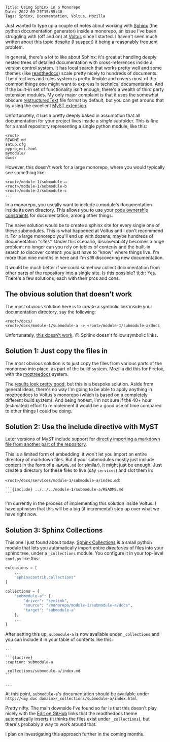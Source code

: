     Title: Using Sphinx in a Monorepo
    Date: 2022-09-25T15:55:40
    Tags: Sphinx, Documentation, Voltus, Mozilla

Just wanted to type up a couple of notes about working with [Sphinx] (the python documentation generator) inside a monorepo,
an issue I've been struggling with (off and on) at [Voltus] since I started.
I haven't seen much written about this topic despite (I suspect) it being a reasonably frequent problem.

In general, there's a lot to like about Sphinx: it's great at handling deeply nested trees of detailed documentation with cross-references inside a version control system.
It has local search that works pretty well and some themes (like [readthedocs]) scale pretty nicely to hundreds of documents.
The directives and roles system is pretty flexible and covers most of the common things one might want to express in technical documentation.
And if the built-in set of functionality isn't enough, there's a wealth of third party extension modules.
My only major complaint is that it uses the somewhat obscure [restructuredText] file format by default, but you can get around that by using the excellent [MyST extension].

Unfortunately, it has a pretty deeply baked in assumption that all documentation for your project lives inside a _single_ subfolder.
This is fine for a small repository representing a single python module, like this:

```
<root>
README.md
setup.cfg
pyproject.toml
mymodule/
docs/
```

However, this doesn't work for a large monorepo, where you would typically see something like:

```
<root>/module-1/submodule-a
<root>/module-1/submodule-b
<root>/module-2/submodule-c
...
```

In a monorepo, you usually want to include a module's documentation inside its own directory.
This allows you to use your [code ownership constraints] for documentation, among other things.

The naive solution would be to create a sphinx site for every single one of these submodules.
This is what happened at Voltus and I don't recommend it.
For a large monorepo you'll end up with dozens, maybe hundreds of documentation "sites".
Under this scenario, discoverability becomes a huge problem: no longer can you rely on tables of contents and the built-in search to discover content: you just have to "know" where things live.
I'm more than nine months in here and I'm _still_ discovering new documentation.

It would be much better if we could somehow collect documentation from other parts of the repository into a single site.
Is this possible?
tl;dr: Yes.
There's a few solutions, each with their pros and cons.

[sphinx]: https://www.sphinx-doc.org/en/master/
[readthedocs]: https://sphinx-rtd-theme.readthedocs.io/en/stable/
[restructuredtext]: https://docutils.sourceforge.io/rst.html
[myst extension]: https://myst-parser.readthedocs.io/en/latest/
[code ownership constraints]: https://docs.github.com/en/repositories/managing-your-repositorys-settings-and-features/customizing-your-repository/about-code-owners
[voltus]: https://voltus.co

## The obvious solution that doesn't work

The most obvious solution here is to create a symbolic link inside your documentation directory, say the following:

```
<root>/docs/
<root>/docs/module-1/submodule-a -> <root>/module-1/submodule-a/docs
```

Unfortunately, [this doesn't work](https://stackoverflow.com/questions/10199233/can-sphinx-link-to-documents-that-are-not-located-in-directories-below-the-root). ☹️ Sphinx doesn't follow symbolic links.

## Solution 1: Just copy the files in

The most obvious solution is to just copy the files from various parts of the monorepo into place, as part of the build system.
Mozilla did this for Firefox, with the [moztreedocs](https://searchfox.org/mozilla-central/source/tools/moztreedocs/__init__.py)
system.

The [results look pretty good](https://firefox-source-docs.mozilla.org/), but this is a bespoke solution.
Aside from general ideas, there's no way I'm going to be able to apply anything in moztreedocs to Voltus's monorepo (which is based on a completely different build system).
And being honest, I'm not sure if the 40+ hour (estimated) effort to reimplement it would be a good use of time compared to other things I could be doing.

## Solution 2: Use the include directive with MyST

Later versions of MyST include support for [directly importing a markdown file from another part of the repository](https://myst-parser.readthedocs.io/en/latest/faq/index.html#include-a-file-from-outside-the-docs-folder-like-readme-md).

This is a limited form of embedding: it won't let you import an entire directory of markdown files.
But if your submodules mostly just include content in the form of a `README.md` (or similar), it might just be enough.
Just create a directory for these files to live (say `services`) and slot them in:

`<root>/docs/services/module-1/submodule-a/index.md`:

    ```{include} ../../../module-1/submodule-a/README.md
    ```

I'm currently in the process of implementing this solution inside Voltus.
I have optimism that this will be a big (if incremental) step up over what we have right now.

## Solution 3: Sphinx Collections

This one I just found about today: [Sphinx Collections](https://sphinx-collections.readthedocs.io) is a small python module that lets you automatically import entire _directories_ of files into your sphinx tree, under a `_collections` module. You configure it in your top-level `conf.py` like this:

```py
extensions = [
    ...
    "sphinxcontrib.collections"
]

collections = {
    "submodule-a": {
        "driver": "symlink",
        "source": "/monorepo/module-1/submodule-a/docs",
        "target": "submodule-a"
    },
    ...
}
```

After setting this up, `submodule-a` is now available under `_collections` and you can include it in your table of contents like this:

    ...

    ```{toctree}
    :caption: submodule-a

    _collections/submodule-a/index.md
    ```

    ...

At this point, `submodule-a`'s documentation should be available under `http://<my doc domain>/_collections/submodule-a/index.html`

Pretty nifty. The main downside I've found so far is that this doesn't play nicely with the [Edit on GitHub] links that the readthedocs theme automatically inserts (it thinks the files exist under `_collections`), but there's probably a way to work around that.

I plan on investigating this approach further in the coming months.

[edit on github]: https://docs.readthedocs.io/en/stable/guides/edit-source-links-sphinx.html
